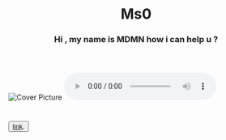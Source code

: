 <!DOCTYPE html>
<head>   
  <header>
  <title>HTML base Tag</title>
      <base href="http://www.hsoub.com">
 
  <h1>Ms0</h1>
 <h3>Hi , my name is MDMN how i can help u ?</h3>
 <a>  </a>
  </header>
      
<head>


<body>

  
  
  
<picture>

<source srcset="unnamed.jpg" media="(min-width: 600px)">
  <img src="unnamed.jpg" alt="Cover Picture">

</picture>



<audio controls="controls">

  <source src="ggame.ogg" type="video/ogg">
  <source src="ggame.mp3" type="video/mp3">
  
    
</audio>


<p> 
  <h1>
    <button>
<a href="https://wiki.hsoub.com/HTML" target="_blank">link</a>.
</button>
</h1>
</p>


<body>
<html> 
